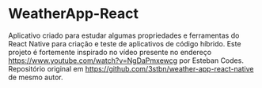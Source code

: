 # WeatherApp-React
Aplicativo criado para estudar algumas propriedades e ferramentas do React Native para criação e teste de aplicativos de código híbrido. Este projeto é fortemente inspirado no vídeo presente no endereço https://www.youtube.com/watch?v=NgDaPmxewcg por Esteban Codes. Repositório original em https://github.com/3stbn/weather-app-react-native de mesmo autor.
